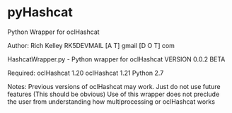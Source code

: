 pyHashcat
=========

Python Wrapper for oclHashcat

Author: Rich Kelley RK5DEVMAIL [A T] gmail [D O T] com

HashcatWrapper.py - Python wrapper for oclHashcat
VERSION 0.0.2 BETA

   Required: oclHashcat 1.20
             oclHashcat 1.21
             Python 2.7

   Notes: Previous versions of oclHashcat may work. Just do not use future features (This should be obvious)
          Use of this wrapper does not preclude the user from understanding how multiprocessing or oclHashcat works
